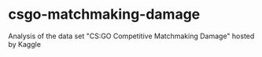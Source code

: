 # csgo-matchmaking-damage
Analysis of the data set "CS:GO Competitive Matchmaking Damage" hosted by Kaggle
